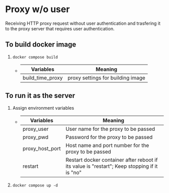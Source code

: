 Proxy w/o user
====
Receiving HTTP proxy request without user authentication and trasfering it to the proxy server that requires user authentication.

## To build docker image
1. `docker compose build`
    - |Variables|Meaning|
      |--|--|
      |build_time_proxy|proxy settings for building image|

## To run it as the server
1. Assign environment variables
    - |Variables|Meaning|
      |--|--|
      |proxy_user|User name for the proxy to be passed|
      |proxy_pwd|Password for the proxy to be passed|
      |proxy_host_port|Host name and port number for the proxy to be passed|
      |restart|Restart docker container after reboot if its value is "restart"; Keep stopping if it is "no"|
2. `docker compose up -d`
